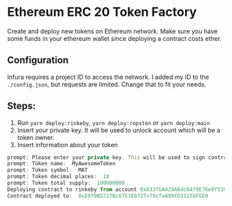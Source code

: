 # Ethereum ERC 20 Token Factory
Create and deploy new tokens on Ethereum network. Make sure you have some funds in your ethereum wallet since deploying a contract costs ether.

## Configuration
Infura requires a project ID to access the network. I added my ID to the `./config.json`, but requests are limited. Change that to fit your needs.

## Steps:
1. Run `yarn deploy:rinkeby`, `yarn deploy:ropsten` or `yarn deploy:main`
2. Insert your private key. It will be used to unlock account which will be a token owner.
3. Insert information about your token

```javascript
prompt: Please enter your private key. This will be used to sign contract transaction.:
prompt: Token name:  MyAwesomeToken
prompt: Token symbol:  MAT
prompt: Token decimal places:  18
prompt: Token total supply:  100000000
Deploying contract to rinkeby from account 0xb33fbA424A6dc8479E76e0f539615Bf85dC52840
Contract deployed to:  0xE079B5727Bc87E3E0727c79cfaA99fD31159FEE0
```
